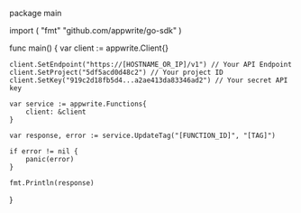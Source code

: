 package main

import (
    "fmt"
    "github.com/appwrite/go-sdk"
)

func main() {
    var client := appwrite.Client{}

    client.SetEndpoint("https://[HOSTNAME_OR_IP]/v1") // Your API Endpoint
    client.SetProject("5df5acd0d48c2") // Your project ID
    client.SetKey("919c2d18fb5d4...a2ae413da83346ad2") // Your secret API key

    var service := appwrite.Functions{
        client: &client
    }

    var response, error := service.UpdateTag("[FUNCTION_ID]", "[TAG]")

    if error != nil {
        panic(error)
    }

    fmt.Println(response)
}